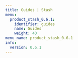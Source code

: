 ```yaml
---
title: Guides | Stash
menu:
  product_stash_0.6.1:
    identifier: guides
    name: Guides
    weight: 40
menu_name: product_stash_0.6.1
info:
  version: 0.6.1
---
```


